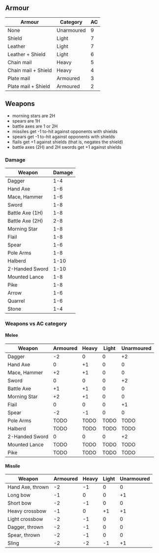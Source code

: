 
## Armour

Armour                  | Category      | AC
------------------------|---------------|------
None                    | Unarmoured    | 9
Shield                  | Light         | 7
Leather                 | Light         | 7
Leather + Shield        | Light         | 6
Chain mail              | Heavy         | 5
Chain mail + Shield     | Heavy         | 4
Plate mail              | Armoured      | 3
Plate mail + Shield     | Armoured      | 2

## Weapons

* morning stars are 2H
* spears are 1H
* battle axes are 1 or 2H
* missiles get -1 to-hit against opponents with shields
* spears get -1 to-hit against opponents with shields
* flails get +1 against shields (that is, negates the shield)
* battle axes (2H) and 2H swords get +1 against shields

### Damage

Weapon                  | Damage
------------------------|---------
Dagger                  | 1-4
Hand Axe                | 1-6
Mace, Hammer            | 1-6
Sword                   | 1-8
Battle Axe (1H)         | 1-8
Battle Axe (2H)         | 2-8
Morning Star            | 1-8
Flail                   | 1-8
Spear                   | 1-6
Pole Arms               | 1-8
Halberd                 | 1-10
2-Handed Sword          | 1-10
Mounted Lance           | 1-8
Pike                    | 1-8
Arrow                   | 1-6
Quarrel                 | 1-6
Stone                   | 1-4

### Weapons vs AC category

#### Melee

Weapon                  | Armoured      | Heavy     | Light | Unarmoured
------------------------|---------------|-----------|-------|---------
Dagger                  | -2            |  0        |  0    | +2
Hand Axe                |  0            | +1        |  0    |  0
Mace, Hammer            | +2            | +1        |  0    |  0
Sword                   |  0            |  0        |  0    | +2
Battle Axe              | +1            | +1        |  0    |  0
Morning Star            | +2            | +1        |  0    |  0
Flail                   |  0            |  0        |  0    | +1
Spear                   | -2            | -1        |  0    |  0
Pole Arms               | TODO          | TODO      | TODO  | TODO
Halberd                 | TODO          | TODO      | TODO  | TODO
2-Handed Sword          |  0            |  0        |  0    | +2
Mounted Lance           | TODO          | TODO      | TODO  | TODO
Pike                    | TODO          | TODO      | TODO  | TODO

#### Missile

Weapon                  | Armoured      | Heavy     | Light | Unarmoured
------------------------|---------------|-----------|-------|---------
Hand Axe, thrown        | -2            | -1        |  0    |  0
Long bow                | -1            |  0        |  0    | +1
Short bow               | -2            | -1        |  0    |  0
Heavy crossbow          | -1            |  0        | +1    | +1
Light crossbow          | -2            | -1        |  0    |  0
Dagger, thrown          | -2            | -1        |  0    |  0
Spear, thrown           | -2            | -1        |  0    |  0
Sling                   | -2            | -2        | -1    | +1

